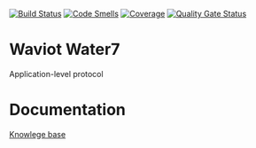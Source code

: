 [![Build Status](https://travis-ci.org/Gordon01/waviot-water7.svg?branch=travis-ci)](https://travis-ci.org/Gordon01/waviot-water7)
[![Code Smells](https://sonarcloud.io/api/project_badges/measure?project=Gordon01_waviot-water7&metric=code_smells)](https://sonarcloud.io/dashboard?id=Gordon01_waviot-water7)
[![Coverage](https://sonarcloud.io/api/project_badges/measure?project=Gordon01_waviot-water7&metric=coverage)](https://sonarcloud.io/dashboard?id=Gordon01_waviot-water7)
[![Quality Gate Status](https://sonarcloud.io/api/project_badges/measure?project=Gordon01_waviot-water7&metric=alert_status)](https://sonarcloud.io/dashboard?id=Gordon01_waviot-water7)
# Waviot Water7 

Application-level protocol

# Documentation

[Knowlege base](https://waviot.makekb.com/entry/8/)
